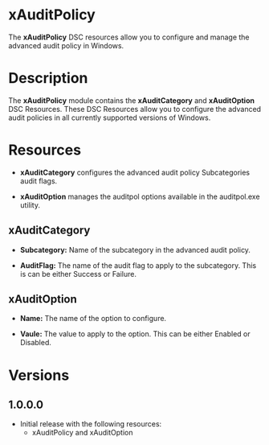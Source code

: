 # xAuditPolicy

The **xAuditPolicy** DSC resources allow you to configure and manage the advanced audit policy in Windows.

# Description

The **xAuditPolicy** module contains the **xAuditCategory** and **xAuditOption** DSC Resources. These DSC Resources allow you to configure the advanced audit policies in all currently supported versions of Windows.
# Resources

* **xAuditCategory** configures the advanced audit policy Subcategories audit flags. 

* **xAuditOption** manages the auditpol options available in the auditpol.exe utility. 


## xAuditCategory
* **Subcategory:** Name of the subcategory in the advanced audit policy.

* **AuditFlag:** The name of the audit flag to apply to the subcategory. This is can be either Success or Failure.

## xAuditOption

 * **Name:** The name of the option to configure. 
 
 * **Vaule:** The value to apply to the option. This can be either Enabled or Disabled. 
 
# Versions

## 1.0.0.0
* Initial release with the following resources:
  * xAuditPolicy and xAuditOption   